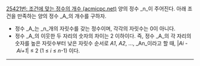 [25421번: 조건에 맞는 정수의 개수 (acmicpc.net)](https://www.acmicpc.net/problem/25421)
양의 정수 _n_이 주어진다. 아래 조건을 만족하는 양의 정수 _A_의 개수를 구하자.

- 정수 _A_는 _n_개의 자릿수를 갖는 정수이며, 각각의 자릿수는 0이 아니다.
- 정수 _A_의 이웃한 두 자리의 숫자의 차이는 2 이하이다. 즉, 정수 _A_의 각 자리의 숫자를 높은 자릿수부터 낮은 자릿수 순서로 _A1_, _A2_, ..., _An_이라고 할 때, |_Ai_ - _Ai+1_| ≤ 2 (1 ≤ _i_ ≤ _n_-1) 이다.

-------------------------------------------------